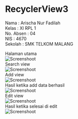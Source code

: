 # RecyclerView3

Nama : Arischa Nur Fadilah <br>
Kelas : XI RPL 1 <br>
No. Absen : 04 <br>
NIS : 4670 <br>
Sekolah : SMK TELKOM MALANG <br>

Halaman utama <br>
![Screenshoot](https://github.com/arischanurfadilah/RecyclerView3/blob/master/Screenshot_2016_11_5_11_6_36.png)<br>
Search view <br>
![Screenshoot](https://github.com/arischanurfadilah/RecyclerView3/blob/master/Screenshot_2016_11_5_11_6_53.png)<br>
Add view <br>
![Screenshoot](https://github.com/arischanurfadilah/RecyclerView3/blob/master/Screenshot_2016_11_5_11_7_56.png)<br>
Hasil ketika add data berhasil <br>
![Screenshoot](https://github.com/arischanurfadilah/RecyclerView3/blob/master/Screenshot_2016_11_5_11_8_10.png)<br>
Edit view <br>
![Screenshoot](https://github.com/arischanurfadilah/RecyclerView3/blob/master/Screenshot_2016_11_5_11_8_41.png)<br>
Hasil ketika selesai di edit<br>
![Screenshoot](https://github.com/arischanurfadilah/RecyclerView3/blob/master/Screenshot_2016_11_5_11_8_49.png)<br>

